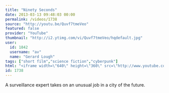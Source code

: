 ```yaml
---
title: "Ninety Seconds"
date: 2013-03-13 09:48:03 00:00
permalink: /videos/1738
source: "http://youtu.be/Quvf7tmeVeo"
featured: false
provider: "YouTube"
thumbnail: "http://i2.ytimg.com/vi/Quvf7tmeVeo/hqdefault.jpg"
user:
  id: 1842
  username: "av"
  name: "Gerard Lough"
tags: ["short film","science fiction","cyberpunk"]
html: "<iframe width=\"640\" height=\"360\" src=\"http://www.youtube.com/embed/Quvf7tmeVeo?wmode=transparent&feature=oembed\" frameborder=\"0\" allowfullscreen></iframe>"
id: 1738
---
```


A surveillance expert takes on an unusual job in a city of the future.